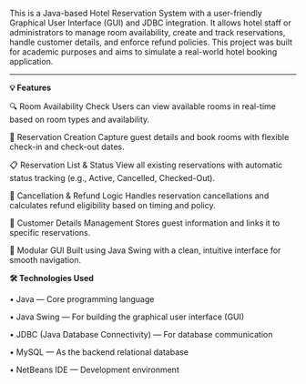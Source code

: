 This is a Java-based Hotel Reservation System with a user-friendly Graphical User Interface (GUI) and JDBC integration. It allows hotel staff or administrators to manage room availability, create and track reservations, handle customer details, and enforce refund policies. This project was built for academic purposes and aims to simulate a real-world hotel booking application.

-----------------------------------------------------------------------------------------

**💡 Features**

🔍 Room Availability Check
Users can view available rooms in real-time based on room types and availability.

📝 Reservation Creation
Capture guest details and book rooms with flexible check-in and check-out dates.

📋 Reservation List & Status
View all existing reservations with automatic status tracking (e.g., Active, Cancelled, Checked-Out).

🔄 Cancellation & Refund Logic
Handles reservation cancellations and calculates refund eligibility based on timing and policy.

🧾 Customer Details Management
Stores guest information and links it to specific reservations.

🧩 Modular GUI
Built using Java Swing with a clean, intuitive interface for smooth navigation.


**🛠 Technologies Used**

• Java — Core programming language

• Java Swing — For building the graphical user interface (GUI)

• JDBC (Java Database Connectivity) — For database communication

• MySQL — As the backend relational database

• NetBeans IDE — Development environment
